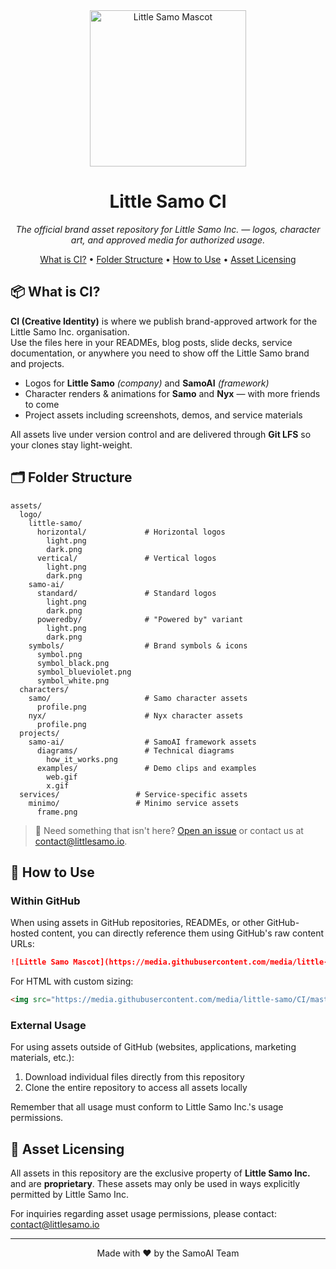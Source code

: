 <div align="center">
  <img src="./assets/characters/samo/profile.png" alt="Little Samo Mascot" width="250" />
  <h1>Little Samo CI</h1>
  <p><em>The official brand asset repository for Little Samo Inc. — logos, character art, and approved media for authorized usage.</em></p>
</div>

<p align="center">
  <a href="#-what-is-ci">What is CI?</a> •
  <a href="#️-folder-structure">Folder Structure</a> •
  <a href="#-how-to-use">How to Use</a> •
  <a href="#-asset-licensing">Asset Licensing</a>
</p>

## 📦 What is CI?

**CI (Creative Identity)** is where we publish brand-approved artwork for the Little Samo Inc. organisation.  
Use the files here in your READMEs, blog posts, slide decks, service documentation, or anywhere you need to show off the Little Samo brand and projects.

*   Logos for **Little Samo** _(company)_ and **SamoAI** _(framework)_
*   Character renders & animations for **Samo** and **Nyx** — with more friends to come
*   Project assets including screenshots, demos, and service materials

All assets live under version control and are delivered through **Git LFS** so your clones stay light-weight.

## 🗂️ Folder Structure

```
assets/
  logo/
    little-samo/
      horizontal/             # Horizontal logos
        light.png
        dark.png
      vertical/               # Vertical logos
        light.png
        dark.png
    samo-ai/
      standard/               # Standard logos
        light.png
        dark.png
      poweredby/              # "Powered by" variant
        light.png
        dark.png
    symbols/                  # Brand symbols & icons
      symbol.png
      symbol_black.png
      symbol_blueviolet.png
      symbol_white.png
  characters/
    samo/                     # Samo character assets
      profile.png
    nyx/                      # Nyx character assets
      profile.png
  projects/
    samo-ai/                  # SamoAI framework assets
      diagrams/               # Technical diagrams
        how_it_works.png
      examples/               # Demo clips and examples
        web.gif
        x.gif
  services/                 # Service-specific assets
    minimo/                 # Minimo service assets
      frame.png
```

> 🔧  Need something that isn't here?  [Open an issue](https://github.com/little-samo/CI/issues) or contact us at contact@littlesamo.io.

## 🚀 How to Use

### Within GitHub

When using assets in GitHub repositories, READMEs, or other GitHub-hosted content, you can directly reference them using GitHub's raw content URLs:

```markdown
![Little Samo Mascot](https://media.githubusercontent.com/media/little-samo/CI/master/assets/characters/samo/profile.png)
```

For HTML with custom sizing:

```html
<img src="https://media.githubusercontent.com/media/little-samo/CI/master/assets/characters/samo/profile.png" alt="Little Samo Mascot" width="250" />
```

### External Usage

For using assets outside of GitHub (websites, applications, marketing materials, etc.):

1. Download individual files directly from this repository
2. Clone the entire repository to access all assets locally

Remember that all usage must conform to Little Samo Inc.'s usage permissions.

## 📜 Asset Licensing

All assets in this repository are the exclusive property of **Little Samo Inc.** and are **proprietary**. These assets may only be used in ways explicitly permitted by Little Samo Inc.

For inquiries regarding asset usage permissions, please contact: contact@littlesamo.io

---

<div align="center">
  <p>Made with ❤️ by the SamoAI Team</p>
</div>
